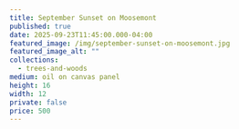 ```yaml
---
title: September Sunset on Moosemont
published: true
date: 2025-09-23T11:45:00.000-04:00
featured_image: /img/september-sunset-on-moosemont.jpg
featured_image_alt: ""
collections:
  - trees-and-woods
medium: oil on canvas panel
height: 16
width: 12
private: false
price: 500
---
```

